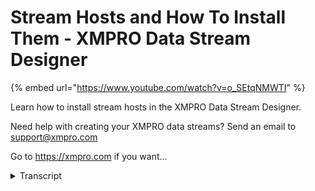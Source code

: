 # Stream Hosts and How To Install Them - XMPRO Data Stream Designer
{% embed url="https://www.youtube.com/watch?v=o_SEtqNMWTI" %}



Learn how to install stream hosts in the XMPRO Data Stream Designer. 

Need help with creating your XMPRO data streams? Send an email to support@xmpro.com 

Go to https://xmpro.com if you want...
<details>
<summary>Transcript</summary>Learn how to install stream hosts in the XMPRO Data Stream Designer. 

Need help with creating your XMPRO data streams? Send an email to support@xmpro.com 

Go to https://xmpro.com if you want...
stream hosts are an extension of the

data stream designer and aware published

data streams are sent to run this video

will detail what a stream house does and

how to install one stream hosts are

external processes that can receive

commands from and send data to the data

stream server it is where data streams

are run when they are published and

where a data streams live data is sent

from some stream objects even need to

connect to the stream host in order to

configure themselves if no stream hosts

representing a collection are connected

to the data stream designer stream

objects using that collection will not

run nor will the live data be viewed and

configuration requests from certain

objects in that collection will fail

including integrity checks to install

the stream host navigate to any

collections blade and download the host

select the operating system you wish to

install it on this example will use

Windows and I have already downloaded a

stream host installer all collections

will let you download the same installer

but it is convenient to download it from

the collection you want the new host to

connect to as you will also need to

download the connection profile as part

of the installation the collection

profile contains all of the information

necessary to connect the stream host to

this data stream designer decrypt any

settings encrypted by your company's

encryption key and identify it as

belonging to this collection give your

device a unique name and click OK to

download when the installer has

downloaded run it the process of

installing will be slightly different on

different operating systems first agree

to the end-user license agreement select

a folder to install the stream host to

this example will be installed as a

console host meaning that it must be

started manually and will open a console

window while running the windows service

option would install the host as a

Windows service allowing it to be run

automatically by windows in the

background when prompted for a

connection profile select the file you

downloaded earlier again there may be

slight differences in the options based

on your operating system

we recommend browsing the documentation

of the installer for your operating

system to start a console stream host

search for XM pro stream host in the

Start menu or navigate to the folder you

installed it and run the program as

administrator this is important if you

installed the stream

an assistant folder such as program

files as the host will generate logs and

download files for agents and running

streams and requires the rights to save

these in its own folder when the stream

host starts it will request a list of

running stream objects assigned to it

and begin running them it will then be

available to send live data from those

stream objects and also to handle

requests for configuration from stream

objects that must be run on a host the

stream host may disconnect from the data

stream designer server due to network

interruption or other factors if a

disconnect occurs the device will no

longer be able to fulfill configuration

requests or send live data that any

streams that were running at the time

will continue to run and the device will

regularly attempt to re-establish a

connection once a connection has been

re-established the list of running

streams will be checked again any

streams that were unpublished while the

while the device was disconnected will

be it stopped any streams that were

published will begin running and any

streams that were unpublished updated

and published again will be stopped

updated and restarted on even

uninstalling the stream host is similar

to installing stop the stream host if it

is running then running the same

installer will give you the option to

uninstall if you have lost or deleted

the installer you can remove from the

add or remove programs option in your

operating system if all else fails it is

safe to delete the folder you installed

it to this has been a demonstration of

the stream host and how to install it

from data stream designer thank you for

watching
</details>